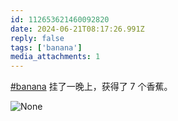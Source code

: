 ```yaml
---
id: 112653621460092820
date: 2024-06-21T08:17:26.991Z
reply: false
tags: ['banana']
media_attachments: 1
---
```


[#banana](https://e5n.cc/tags/banana) 挂了一晚上，获得了 7 个香蕉。

![None](https://files.e5n.cc/media_attachments/files/112/653/620/636/488/718/original/f68daa948a4c1726.png)
